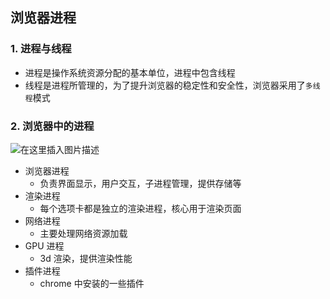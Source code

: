 ## 浏览器进程

### 1. 进程与线程

- 进程是操作系统资源分配的基本单位，进程中包含线程
- 线程是进程所管理的，为了提升浏览器的稳定性和安全性，浏览器采用了`多线程`模式

### 2. 浏览器中的进程

![在这里插入图片描述](https://img-blog.csdnimg.cn/92b1d5941b0445b0a4515d94bc58fba6.png#pic_center)

- 浏览器进程
  - 负责界面显示，用户交互，子进程管理，提供存储等
- 渲染进程
  - 每个选项卡都是独立的渲染进程，核心用于渲染页面
- 网络进程
  - 主要处理网络资源加载
- GPU 进程
  - 3d 渲染，提供渲染性能
- 插件进程
  - chrome 中安装的一些插件

